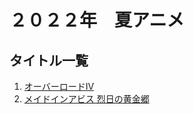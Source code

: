 # ２０２２年　夏アニメ

## タイトル一覧

1. [オーバーロードⅣ](./%E3%82%AA%E3%83%BC%E3%83%90%E3%83%BC%E3%83%AD%E3%83%BC%E3%83%89%E2%85%A3/)
1. [メイドインアビス 烈日の黄金郷](./%E3%83%A1%E3%82%A4%E3%83%89%E3%82%A4%E3%83%B3%E3%82%A2%E3%83%93%E3%82%B9%20%E7%83%88%E6%97%A5%E3%81%AE%E9%BB%84%E9%87%91%E9%83%B7/)
